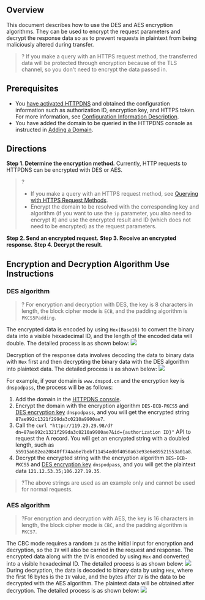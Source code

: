 ## Overview
This document describes how to use the DES and AES encryption algorithms. They can be used to encrypt the request parameters and decrypt the response data so as to prevent requests in plaintext from being maliciously altered during transfer.

>? If you make a query with an HTTPS request method, the transferred data will be protected through encryption because of the TLS channel, so you don't need to encrypt the data passed in.
## Prerequisites
- You [have activated HTTPDNS](https://intl.cloud.tencent.com/document/product/1130/44461) and obtained the configuration information such as authorization ID, encryption key, and HTTPS token. For more information, see [Configuration Information Description](https://intl.cloud.tencent.com/document/product/1130/44467).
- You have added the domain to be queried in the HTTPDNS console as instructed in [Adding a Domain](https://intl.cloud.tencent.com/document/product/1130/44465).

## Directions

**Step 1. Determine the encryption method.**
Currently, HTTP requests to HTTPDNS can be encrypted with DES or AES.
>? 
>- If you make a query with an HTTPS request method, see [Querying with HTTPS Request Methods](https://intl.cloud.tencent.com/document/product/1130/44469).
>- Encrypt the domain to be resolved with the corresponding key and algorithm (if you want to use the `ip` parameter, you also need to encrypt it) and use the encrypted result and ID (which does not need to be encrypted) as the request parameters.
>
**Step 2. Send an encrypted request.**
**Step 3. Receive an encrypted response.**
**Step 4. Decrypt the result.**


## Encryption and Decryption Algorithm Use Instructions[](id:state)

### DES algorithm
>? For encryption and decryption with DES, the key is 8 characters in length, the block cipher mode is `ECB`, and the padding algorithm is `PKCS5Padding`.
>
The encrypted data is encoded by using `Hex(Base16)` to convert the binary data into a visible hexadecimal ID, and the length of the encoded data will double. The detailed process is as shown below:
![](https://main.qcloudimg.com/raw/325fd677d99012440bdd12cb1dbed180.png)

Decryption of the response data involves decoding the data to binary data with `Hex` first and then decrypting the binary data with the DES algorithm into plaintext data. The detailed process is as shown below:
![](https://main.qcloudimg.com/raw/6eff04fd43aba6643408cb1f89ebbcce.png)

For example, if your domain is `www.dnspod.cn` and the encryption key is `dnspodpass`, the process will be as follows:
1. Add the domain in the [HTTPDNS console](https://console.cloud.tencent.com/httpdns/domain).
2. Encrypt the domain with the encryption algorithm `DES-ECB-PKCS5` and [DES encryption key](https://intl.cloud.tencent.com/document/product/1130/44467) `dnspodpass`, and you will get the encrypted string `87ae992c1321f299da3c0210a9900ae7`.
3. Call the `curl "http://119.29.29.98/d?dn=87ae992c1321f299da3c0210a9900ae7&id={authorization ID}"` API to request the A record.
You will get an encrypted string with a doubled length, such as `55915a682ea20840ff74aa6e7bebf11454ed0f4050a63e93e6e89521553a01a8`.
4. Decrypt the encrypted string with the encryption algorithm `DES-ECB-PKCS5` and [DES encryption key](https://intl.cloud.tencent.com/document/product/1130/44467) `dnspodpass`, and you will get the plaintext data `121.12.53.35;106.227.19.35`.

>?The above strings are used as an example only and cannot be used for normal requests.


### AES algorithm
>?For encryption and decryption with AES, the key is 16 characters in length, the block cipher mode is `CBC`, and the padding algorithm is `PKCS7`.
>
The CBC mode requires a random `IV` as the initial input for encryption and decryption, so the `IV` will also be carried in the request and response. The encrypted data along with the `IV` is encoded by using `Hex` and converted into a visible hexadecimal ID. The detailed process is as shown below:
![](https://main.qcloudimg.com/raw/15f106152b9294a6115900d7c95db63e.png)
During decryption, the data is decoded to binary data by using `Hex`, where the first 16 bytes is the `IV` value, and the bytes after `IV` is the data to be decrypted with the AES algorithm. The plaintext data will be obtained after decryption. The detailed process is as shown below:
![](https://main.qcloudimg.com/raw/af3b12e5945a0336ca85ca02d3005a5a.png)





